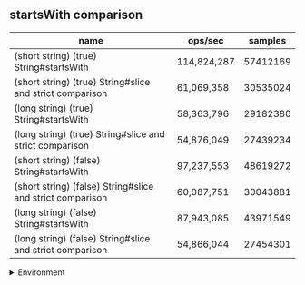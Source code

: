 ## startsWith comparison

|name|ops/sec|samples|
|-|-|-|
|(short string) (true) String#startsWith|114,824,287|57412169|
|(short string) (true) String#slice and strict comparison|61,069,358|30535024|
|(long string) (true) String#startsWith|58,363,796|29182380|
|(long string) (true) String#slice and strict comparison|54,876,049|27439234|
|(short string) (false) String#startsWith|97,237,553|48619272|
|(short string) (false) String#slice and strict comparison|60,087,751|30043881|
|(long string) (false) String#startsWith|87,943,085|43971549|
|(long string) (false) String#slice and strict comparison|54,866,044|27454301|


<details>
<summary>Environment</summary>

* __Machine:__ linux x64 | 4 vCPUs | 7.6GB Mem
* __Run:__ Fri Oct 11 2024 22:42:12 GMT+0000 (Coordinated Universal Time)
* __Node:__ `v20.17.0`
</details>

<!--
{"environment":{"platform":"linux","arch":"x64","cpus":4,"totalMemory":7.597877502441406},"benchmarks":[{"name":"(short string) (true) String#startsWith","opsSec":114824287.24766505,"samples":57412169},{"name":"(short string) (true) String#slice and strict comparison","opsSec":61069358.4048049,"samples":30535024},{"name":"(long string) (true) String#startsWith","opsSec":58363796.64717255,"samples":29182380},{"name":"(long string) (true) String#slice and strict comparison","opsSec":54876049.06375728,"samples":27439234},{"name":"(short string) (false) String#startsWith","opsSec":97237553.92722592,"samples":48619272},{"name":"(short string) (false) String#slice and strict comparison","opsSec":60087751.30438026,"samples":30043881},{"name":"(long string) (false) String#startsWith","opsSec":87943085.33619572,"samples":43971549},{"name":"(long string) (false) String#slice and strict comparison","opsSec":54866044.05560739,"samples":27454301}]}-->
